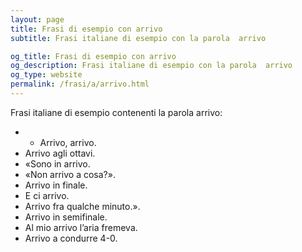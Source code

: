 ```yaml
---
layout: page
title: Frasi di esempio con arrivo 
subtitle: Frasi italiane di esempio con la parola  arrivo

og_title: Frasi di esempio con arrivo 
og_description: Frasi italiane di esempio con la parola  arrivo
og_type: website
permalink: /frasi/a/arrivo.html
---
```


Frasi italiane di esempio contenenti la parola arrivo:


- - Arrivo, arrivo.
- Arrivo agli ottavi.
- «Sono in arrivo.
- «Non arrivo a cosa?».
- Arrivo in finale.
- E ci arrivo.
- Arrivo fra qualche minuto.».
- Arrivo in semifinale.
- Al mio arrivo l’aria fremeva.
- Arrivo a condurre 4-0.
